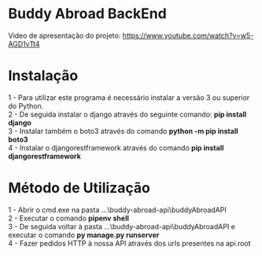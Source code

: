 # Buddy Abroad BackEnd

Video de apresentação do projeto: https://www.youtube.com/watch?v=w5-AGD1vTt4

# Instalação

1 - Para utilizar este programa é necessário instalar a versão 3 ou superior do Python.<br/>
2 - De seguida instalar o django através do seguinte comando: **pip install django**<br/>
3 - Instalar também o boto3 através do comando **python -m pip install boto3**<br/>
4 - Instalar o djangorestframework através do comando **pip install djangorestframework**<br/>

# Método de Utilização

1 - Abrir o cmd.exe na pasta  ...\buddy-abroad-api\buddyAbroadAPI<br/>
2 - Executar o comando **pipenv shell**<br/>
3 - De seguida voltar à pasta ...\buddy-abroad-api\buddyAbroadAPI e executar o comando **py manage.py runserver**<br/>
4 - Fazer pedidos HTTP à nossa API através dos urls presentes na api.root
